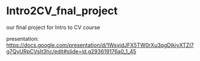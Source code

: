 # Intro2CV_fnal_project
our final project for Intro to CV course

presentation:
https://docs.google.com/presentation/d/1WsyidJFX5TW0rXu3qgDIkiyXTZI7g7QyURpCVsIt3hc/edit#slide=id.g293619176a0_1_45
